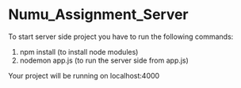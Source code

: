 # Numu_Assignment_Server
 
 To start server side project you have to run the following commands:
 
 1. npm install (to install node modules)
 2. nodemon app.js (to run the server side from app.js)

Your project will be running on localhost:4000

